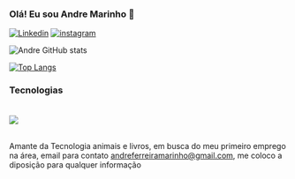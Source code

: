 
### Olá! Eu sou Andre Marinho 👋

[![Linkedin](https://img.shields.io/badge/LinkedIn-0077B5?style=for-the-badge&logo=linkedin&logoColor=white)](https://www.linkedin.com/in/andré-marinho-4a30a7219/)
[![instagram](https://img.shields.io/badge/Instagram-E4405F?style=for-the-badge&logo=instagram&logoColor=white)](https://www.instagram.com/envysz_/)

![Andre GitHub stats](https://github-readme-stats.vercel.app/api?username=iEnVyS&show_icons=true&theme=highcontrast)

[![Top Langs](https://github-readme-stats.vercel.app/api/top-langs/?username=iEnVyS&layout=compact)](https://github.com/anuraghazra/github-readme-stats)

### Tecnologias 

<div style="display: inline_block"><br/>
  <img align="center" alt"html5" src="https://img.shields.io/badge/JavaScript-F7DF1E?style=for-the-badge&logo=javascript&logoColor=black" />
  <img align="center" alt"https://img.shields.io/badge/PHP-777BB4?style=for-the-badge&logo=php&logoColor=white" />
  <br><br>
  <div/>
  
  Amante da Tecnologia animais e livros, em busca do meu primeiro emprego na área, email para contato andreferreiramarinho@gmail.com, me coloco a diposição para qualquer informação

